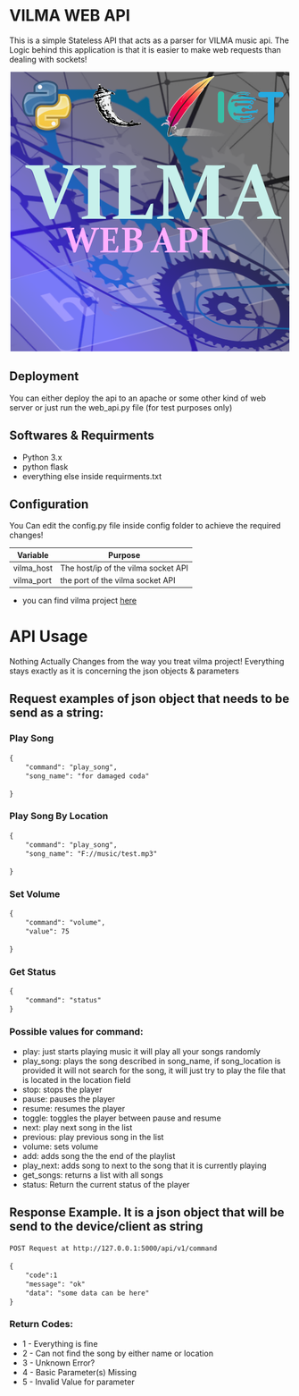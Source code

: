 # VILMA WEB API

This is a simple Stateless API that acts as a parser for VILMA music api. The Logic behind this application is that it is easier to make web requests than dealing with sockets!

<p align="center">
  <img src="/Resources/Logo.png">
</p>

## Deployment
You can either deploy the api to an apache or some other kind of web server or just run the web_api.py file (for test purposes only)

## Softwares & Requirments

- Python 3.x
- python flask
- everything else inside requirments.txt


## Configuration

You Can edit the config.py file inside config folder to achieve the required changes!

| Variable | Purpose |
| --- | --- |
| vilma_host | The host/ip of the vilma socket API |
| vilma_port | the port of the vilma socket API |

- you can find vilma project [here](https://github.com/Callibrator/VILMA)

# API Usage
Nothing Actually Changes from the way you treat vilma project! Everything stays exactly as it is concerning the json objects & parameters

## Request examples of json object that needs to be send as a string:

### Play Song
```
{
    "command": "play_song",
    "song_name": "for damaged coda"

}
```

### Play Song By Location

```
{
    "command": "play_song",
    "song_name": "F://music/test.mp3"

}
```

### Set Volume

```
{
    "command": "volume",
    "value": 75

}
```

### Get Status

```
{
    "command": "status"
}
```


### Possible values for command:
- play: just starts playing music it will play all your songs randomly
- play_song: plays the song described in song_name, if song_location is provided it will not search for the song, it will just try to play the file that is located in the location field
- stop: stops the player
- pause: pauses the player
- resume: resumes the player
- toggle: toggles the player between pause and resume
- next: play next song in the list
- previous: play previous song in the list
- volume: sets volume
- add: adds song the the end of the playlist
- play_next: adds song to next to the song that it is currently playing
- get_songs: returns a list with all songs
- status: Return the current status of the player

## Response Example. It is a json object that will be send to the device/client as string

```
POST Request at http://127.0.0.1:5000/api/v1/command

{
    "code":1
    "message": "ok"
    "data": "some data can be here"
}
```

### Return Codes:
- 1 - Everything is fine
- 2 - Can not find the song by either name or location
- 3 - Unknown Error?
- 4 - Basic Parameter(s) Missing
- 5 - Invalid Value for parameter
